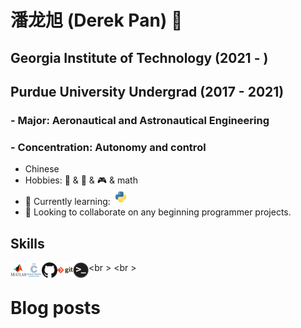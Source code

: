 # 潘龙旭 (Derek Pan) 👋
## Georgia Institute of Technology (2021 - )
## Purdue University Undergrad (2017 - 2021)
### - Major: Aeronautical and Astronautical Engineering
### - Concentration: Autonomy and control


- Chinese
- Hobbies:
    🎸 & 🏀 & 🎮 & math
- 🌱 Currently learning: 
    <img alt="Python" height="25" src = "Images/python.png">
- 👯 Looking to collaborate on any beginning programmer projects.

## Skills
<img align="left" alt="Matlab" height="25" src="Images/Matlab.png">
<img align="left" alt="C" height="25" src="Images/c.png">
<img align="left" alt="Github" height="25" src="Images/github.png">
<img align="left" alt="Git" height="25" src="Images/git.png">
<img align="left" alt="Terminal" height="25" src="Images/terminal.png">

<br \>
<br \>

# Blog posts
<!-- BLOG-POST-LIST:START -->

<!-- BLOG-POST-LIST:END -->